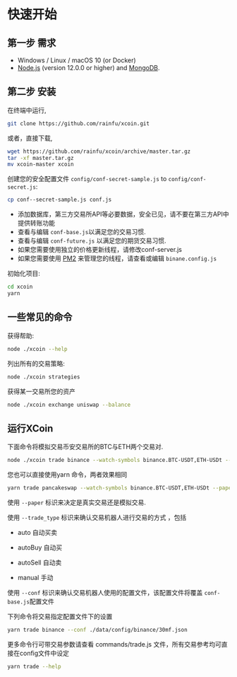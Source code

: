 # 快速开始

## 第一步 需求

- Windows / Linux / macOS 10 (or Docker)
- [Node.js](https://nodejs.org/) (version 12.0.0 or higher) and [MongoDB](https://www.mongodb.com/).

## 第二步 安装

 在终端中运行,

```bash
git clone https://github.com/rainfu/xcoin.git
```

或者，直接下载,

```bash
wget https://github.com/rainfu/xcoin/archive/master.tar.gz
tar -xf master.tar.gz
mv xcoin-master xcoin
```

创建您的安全配置文件 `config/conf-secret-sample.js` to `config/conf-secret.js`:

```bash
cp conf--secret-sample.js conf.js
```

- 添加数据库，第三方交易所API等必要数据，安全已见，请不要在第三方API中提供转账功能
- 查看与编辑 `conf-base.js`以满足您的交易习惯.
- 查看与编辑 `conf-future.js` 以满足您的期货交易习惯.
- 如果您需要使用独立的价格更新线程，请修改conf-server.js
- 如果您需要使用 [PM2](https://pm2.keymetrics.io/) 来管理您的线程，请查看或编辑 `binane.config.js`

初始化项目:

```bash
cd xcoin
yarn
```

## 一些常见的命令

获得帮助:

```bash
node ./xcoin --help
```

列出所有的交易策略:

```bash
node ./xcoin strategies
```

获得某一交易所您的资产

```bash
node ./xcoin exchange uniswap --balance
```

## 运行XCoin

下面命令将模拟交易币安交易所的BTC与ETH两个交易对.

```bash
node ./xcoin trade binance --watch-symbols binance.BTC-USDT,ETH-USDt --paper
```

您也可以直接使用yarn 命令，两者效果相同

```bash
yarn trade pancakeswap --watch-symbols binance.BTC-USDT,ETH-USDt --paper
```

使用 `--paper` 标识来决定是真实交易还是模拟交易.

使用 `--trade_type` 标识来确认交易机器人进行交易的方式 ，包括

- auto 自动买卖

- autoBuy 自动买

- autoSell 自动卖

- manual 手动

使用 `--conf` 标识来确认交易机器人使用的配置文件，该配置文件将覆盖 `conf-base.js`配置文件

下列命令将交易指定配置文件下的设置

```bash
yarn trade binance --conf ./data/config/binance/30mf.json
```

更多命令行可带交易参数请查看 commands/trade.js 文件，所有交易参考均可直接在config文件中设定

```bash
yarn trade --help
```
